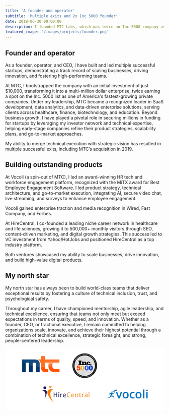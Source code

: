```yaml
---
title: 'A founder and operator'
subtitle: 'Multiple exits and 2x Inc 5000 founder'
date: 2018-06-30 00:00:00
description: I founded MTC Labs, which was twice an Inc 5000 company as one of America's fastest growing private firms, co-founded a leading niche job board and had two successful exits. My primary focus has been on enterprise SaaS with an emphasis on HR tech and healthcare.
featured_image: '/images/projects/founder.png'
---
```


## Founder and operator

As a founder, operator, and CEO, I have built and led multiple successful startups, demonstrating a track record of scaling businesses, driving innovation, and fostering high-performing teams. 

At MTC, I bootstrapped the company with an initial investment of just $10,000, transforming it into a multi-million dollar enterprise, twice earning a spot on the Inc. 5000 list as one of America's fastest-growing private companies. Under my leadership, MTC became a recognized leader in SaaS development, data analytics, and data-driven enterprise solutions, serving clients across healthcare, finance, biotechnology, and education. Beyond business growth, I have played a pivotal role in securing millions in funding for startups by leveraging my investor network and technical expertise, helping early-stage companies refine their product strategies, scalability plans, and go-to-market approaches. 

My ability to merge technical execution with strategic vision has resulted in multiple successful exits, including MTC’s acquisition in 2019.

## Building outstanding products

At Vocoli (a spin-out of MTC), I led an award-winning HR tech and workforce engagement platform, recognized with the MiTX award for Best Employee Engagement Software. I led product strategy, technical architecture, and go-to-market execution, integrating AI, secure video chat, live streaming, and surveys to enhance employee engagement. 

Vocoli gained enterprise traction and media recognition in Wired, Fast Company, and Forbes.

At HireCentral, I co-founded a leading niche career network in healthcare and life sciences, growing it to 500,000+ monthly visitors through SEO, content-driven marketing, and digital growth strategies. This success led to VC investment from Yahoo/HotJobs and positioned HireCentral as a top industry platform. 

Both ventures showcased my ability to scale businesses, drive innovation, and build high-value digital products.

## My north star

My north star has always been to build world-class teams that deliver exceptional results by fostering a culture of technical inclusion, trust, and psychological safety. 

Throughout my career, I have championed mentorship, agile leadership, and technical excellence, ensuring that teams not only meet but exceed expectations in terms of quality, speed, and innovation. Whether as a founder, CEO, or fractional executive, I remain committed to helping organizations scale, innovate, and achieve their highest potential through a combination of technical excellence, strategic foresight, and strong, people-centered leadership.

![](/images/projects/founder.png)
